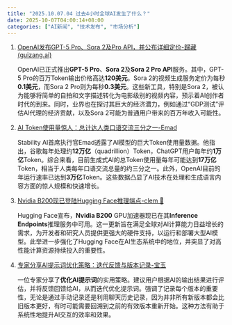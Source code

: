 ```yaml
---
title: "2025.10.07.04 过去4小时全球AI发生了什么？"
date: 2025-10-07T04:00:14+08:00
categories: ["AI新闻", "技术发布", "市场分析"]
---
```


1.  [OpenAI发布GPT-5 Pro、Sora 2及Pro API，并公布详细定价-歸藏(guizang.ai)](https://x.com/op7418/status/1975261139090219218)

    OpenAI已正式推出**GPT-5 Pro**、**Sora 2**及**Sora 2 Pro API**服务。其中，GPT-5 Pro的百万Token输出价格高达**120美元**。Sora 2的视频生成服务定价为每秒**0.1美元**，而Sora 2 Pro则为每秒**0.3美元**。这些新工具，特别是Sora 2，被认为能够将简单的自拍和文字描述转化为电影级别的视频内容，预示着AI创作者时代的到来。同时，业界也在探讨其巨大的经济潜力，例如通过“GDP测试”评估AI代理的经济贡献，以及Sora 2可能为普通用户带来的百万年收入可能性。

2.  [AI Token使用量惊人：总计达人类口语交流三分之一-Emad](https://x.com/EMostaque/status/1975264869806182873)

    Stability AI首席执行官Emad透露了AI模型的巨大Token使用量数据。他指出，谷歌每年处理约**12万亿**（quadrillion）Token，ChatGPT用户每年约**1万亿**Token。综合来看，目前生成式AI的总Token使用量每年可能达到**17万亿**Token，相当于人类每年口语交流总量的约三分之一。此外，OpenAI目前的年运行速率已达到**3万亿**Token。这些数据凸显了AI技术在处理和生成语言内容方面的惊人规模和快速增长。

3.  [Nvidia B200现已登陆Hugging Face推理端点-clem 🤗](https://x.com/ClementDelangue/status/1975266333949604237)

    Hugging Face宣布，**Nvidia B200** GPU加速器现已在其**Inference Endpoints**推理服务中可用。这一更新旨在满足全球对AI计算能力日益增长的需求，为开发者和研究人员提供更强大的硬件支持，以运行和部署大型AI模型。此举进一步强化了Hugging Face在AI生态系统中的地位，并突显了对高性能计算资源持续投入的重要性。

4.  [专家分享AI提示词优化策略：迭代反馈与版本记录-宝玉](https://x.com/dotey/status/1975236770833822104)

    一位专家分享了**优化AI提示词**的实用策略。建议用户根据AI的输出结果进行评估，并将反馈回馈给AI，从而迭代优化提示词。强调了记录每个版本的重要性，无论是通过手动记录还是利用聊天历史记录，因为并非所有新版本都会比旧版本更好，有时可能需要回溯到之前的有效版本重新开始。这种方法有助于系统性地提升AI交互的效率和效果。